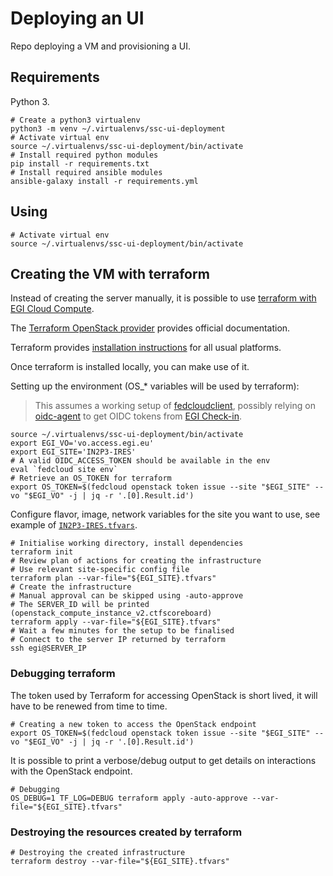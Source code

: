 # Deploying an UI

Repo deploying a VM and provisioning a UI.

## Requirements

Python 3.

```shell
# Create a python3 virtualenv
python3 -m venv ~/.virtualenvs/ssc-ui-deployment
# Activate virtual env
source ~/.virtualenvs/ssc-ui-deployment/bin/activate
# Install required python modules
pip install -r requirements.txt
# Install required ansible modules
ansible-galaxy install -r requirements.yml
```

## Using

```shell
# Activate virtual env
source ~/.virtualenvs/ssc-ui-deployment/bin/activate
```

## Creating the VM with terraform

Instead of creating the server manually, it is possible to use
[terraform with EGI Cloud Compute](https://docs.egi.eu/users/compute/cloud-compute/openstack/#terraform).

The
[Terraform OpenStack provider](https://registry.terraform.io/providers/terraform-provider-openstack/openstack/latest/docs)
provides official documentation.

Terraform provides
[installation instructions](https://www.terraform.io/downloads) for all usual
platforms.

Once terraform is installed locally, you can make use of it.

Setting up the environment (OS\_\* variables will be used by terraform):

> This assumes a working setup of
> [fedcloudclient](https://fedcloudclient.fedcloud.eu/), possibly relying on
> [oidc-agent](https://indigo-dc.gitbook.io/oidc-agent/installation) to get OIDC
> tokens from [EGI Check-in](https://docs.egi.eu/users/aai/check-in/).

```shell
source ~/.virtualenvs/ssc-ui-deployment/bin/activate
export EGI_VO='vo.access.egi.eu'
export EGI_SITE='IN2P3-IRES'
# A valid OIDC_ACCESS_TOKEN should be available in the env
eval `fedcloud site env`
# Retrieve an OS_TOKEN for terraform
export OS_TOKEN=$(fedcloud openstack token issue --site "$EGI_SITE" --vo "$EGI_VO" -j | jq -r '.[0].Result.id')
```

Configure flavor, image, network variables for the site you want to use, see
example of [`IN2P3-IRES.tfvars`](IN2P3-IRES.tfvars).

```shell
# Initialise working directory, install dependencies
terraform init
# Review plan of actions for creating the infrastructure
# Use relevant site-specific config file
terraform plan --var-file="${EGI_SITE}.tfvars"
# Create the infrastructure
# Manual approval can be skipped using -auto-approve
# The SERVER_ID will be printed (openstack_compute_instance_v2.ctfscoreboard)
terraform apply --var-file="${EGI_SITE}.tfvars"
# Wait a few minutes for the setup to be finalised
# Connect to the server IP returned by terraform
ssh egi@SERVER_IP
```

### Debugging terraform

The token used by Terraform for accessing OpenStack is short lived, it will have
to be renewed from time to time.

```shell
# Creating a new token to access the OpenStack endpoint
export OS_TOKEN=$(fedcloud openstack token issue --site "$EGI_SITE" --vo "$EGI_VO" -j | jq -r '.[0].Result.id')
```

It is possible to print a verbose/debug output to get details on interactions
with the OpenStack endpoint.

```shell
# Debugging
OS_DEBUG=1 TF_LOG=DEBUG terraform apply -auto-approve --var-file="${EGI_SITE}.tfvars"
```

### Destroying the resources created by terraform

```shell
# Destroying the created infrastructure
terraform destroy --var-file="${EGI_SITE}.tfvars"
```
